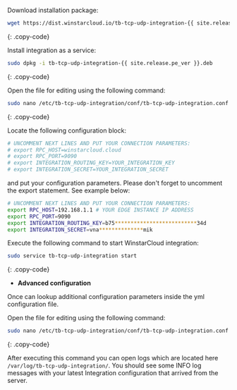 Download installation package:

```bash
wget https://dist.winstarcloud.io/tb-tcp-udp-integration-{{ site.release.pe_ver }}.deb
```
{: .copy-code}

Install integration as a service:

```bash
sudo dpkg -i tb-tcp-udp-integration-{{ site.release.pe_ver }}.deb
```
{: .copy-code}

Open the file for editing using the following command:

```bash 
sudo nano /etc/tb-tcp-udp-integration/conf/tb-tcp-udp-integration.conf
``` 
{: .copy-code}

Locate the following configuration block:

```bash
# UNCOMMENT NEXT LINES AND PUT YOUR CONNECTION PARAMETERS:
# export RPC_HOST=winstarcloud.cloud
# export RPC_PORT=9090
# export INTEGRATION_ROUTING_KEY=YOUR_INTEGRATION_KEY
# export INTEGRATION_SECRET=YOUR_INTEGRATION_SECRET
```

and put your configuration parameters. Please don't forget to uncomment the export statement. See example below:

```bash
# UNCOMMENT NEXT LINES AND PUT YOUR CONNECTION PARAMETERS:
export RPC_HOST=192.168.1.1 # YOUR EDGE INSTANCE IP ADDRESS
export RPC_PORT=9090
export INTEGRATION_ROUTING_KEY=b75**************************34d
export INTEGRATION_SECRET=vna**************mik
```

Execute the following command to start WinstarCloud integration:

```bash
sudo service tb-tcp-udp-integration start
```
{: .copy-code}

 - **Advanced configuration**

Once can lookup additional configuration parameters inside the yml configuration file.

Open the file for editing using the following command:

```bash 
sudo nano /etc/tb-tcp-udp-integration/conf/tb-tcp-udp-integration.conf
``` 
{: .copy-code} 

After executing this command you can open logs which are located here `/var/log/tb-tcp-udp-integration/`. 
You should see some INFO log messages with your latest Integration configuration that arrived from the server.
